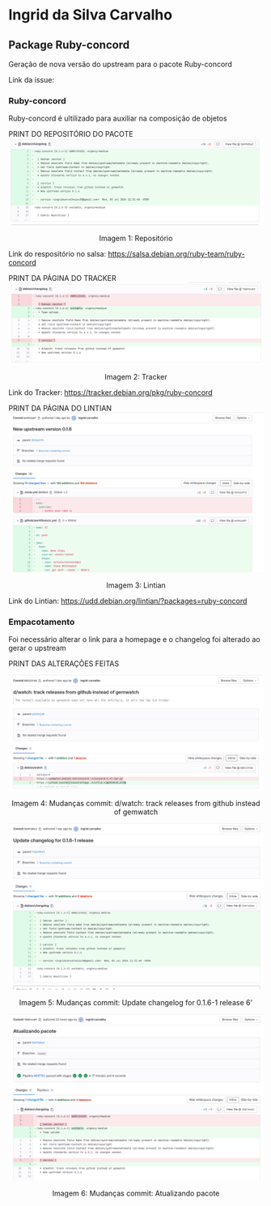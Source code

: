 # Ingrid da Silva Carvalho

## Package Ruby-concord
Geração de nova versão do upstream para o pacote Ruby-concord

Link da issue: 

###  Ruby-concord
Ruby-concord é ultilizado para auxiliar na composição de objetos

PRINT DO REPOSITÓRIO DO PACOTE
![Imagem 1](https://github.com/Mylena-angelica/Debian-GCES-24.1/blob/05a937755aea6f6ef81c2d73cef22c98732fb15f/docs/img/ingrid/repositorioPacote.png)
<div align="center">
  Imagem 1: Repositório
</div>


Link do respositório no salsa: https://salsa.debian.org/ruby-team/ruby-concord

PRINT DA PÁGINA DO TRACKER
![Imagem 2](https://github.com/Mylena-angelica/Debian-GCES-24.1/blob/05a937755aea6f6ef81c2d73cef22c98732fb15f/docs/img/ingrid/tracker.png)
<div align="center">
  Imagem 2: Tracker
</div>

Link do Tracker: https://tracker.debian.org/pkg/ruby-concord

PRINT DA PÁGINA DO LINTIAN
![Imagem 3](https://github.com/Mylena-angelica/Debian-GCES-24.1/blob/05a937755aea6f6ef81c2d73cef22c98732fb15f/docs/img/ingrid/litian.png)
<div align="center">
  Imagem 3: Lintian
</div>

Link do Lintian: https://udd.debian.org/lintian/?packages=ruby-concord

### Empacotamento

Foi necessário alterar o link para a homepage e o changelog foi alterado ao gerar o upstream

PRINT DAS ALTERAÇÕES FEITAS

![Imagem 4](https://github.com/Mylena-angelica/Debian-GCES-24.1/blob/05a937755aea6f6ef81c2d73cef22c98732fb15f/docs/img/ingrid/commit1.png)
<div align="center">
  Imagem 4: Mudanças commit: d/watch: track releases from github instead of gemwatch
</div>

![Imagem 5](https://github.com/Mylena-angelica/Debian-GCES-24.1/blob/05a937755aea6f6ef81c2d73cef22c98732fb15f/docs/img/ingrid/commit4.png)
<div align="center">
  Imagem 5: Mudanças commit: Update changelog for 0.1.6-1 release
6' 
</div>

![Imagem 6](https://github.com/Mylena-angelica/Debian-GCES-24.1/blob/05a937755aea6f6ef81c2d73cef22c98732fb15f/docs/img/ingrid/commit5.png)
<div align="center">
  Imagem 6: Mudanças commit: Atualizando pacote
</div>
